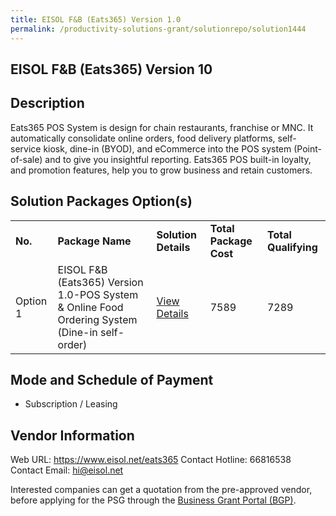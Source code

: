 ```yaml
---
title: EISOL F&B (Eats365) Version 1.0
permalink: /productivity-solutions-grant/solutionrepo/solution1444
---
```


## EISOL F&B (Eats365) Version 10

## Description

Eats365 POS System is design for chain restaurants, franchise or MNC. It automatically consolidate online orders, food delivery platforms, self-service kiosk, dine-in (BYOD), and eCommerce into the POS system (Point-of-sale) and to give you insightful reporting. Eats365 POS built-in loyalty, and promotion features, help you to grow business and retain customers.

## Solution Packages Option(s)

<table>
<tr>
<td><b>No.</b></td>
<td><b>Package Name</b></td>
<td><b>Solution Details</b></td>
<td><b>Total Package Cost</b></td>
<td><b>Total Qualifying</b></td>
</tr>
<tr>
<td>Option 1</td>
<td>EISOL F&B (Eats365) Version 1.0-POS System & Online Food Ordering System (Dine-in self-order)</td>
<td><a href='https://www.gobusiness.gov.sg/images/psg/Desensitised_EISOL_20200077_Annex_3_Part_5.pdf'>View Details</a></td>
<td>7589</td>
<td>7289</td>
</tr>
</table>

## Mode and Schedule of Payment

 - Subscription / Leasing

## Vendor Information

 Web URL: https://www.eisol.net/eats365 
Contact Hotline: 66816538 
Contact Email: hi@eisol.net 


Interested companies can get a quotation from the pre-approved vendor, before applying for the PSG through the <a href='https://www.businessgrants.gov.sg/'>Business Grant Portal (BGP)</a>.

<script src="/jquery/resize-tables.js"></script>
